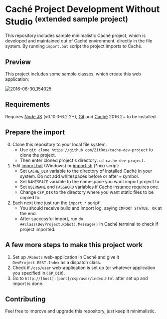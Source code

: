 # Caché Project Development Without Studio <sup>(extended sample project)</sup>
This repository includes sample minimalistic Caché project, which is developed and maintained out of Caché
environment, directly in the file system. By running `import.bat` script the project imports to Caché.

Preview
-------

This project includes some sample classes, which create this web application:

![2016-06-30_154025](https://cloud.githubusercontent.com/assets/4989256/16488403/09f5006a-3ed9-11e6-8271-0ef6cfe7e1cb.png)

Requirements
------------

Requires [Node.JS](https://nodejs.org) (v0.10.0-6.2.2+), [Git](https://git-scm.com) and [Caché](http://www.intersystems.com/library/software-downloads/) 2016.2+ to be installed.

Prepare the import
------------------

0. Clone this repository to your local file system.
    * Use `git clone https://github.com/ZitRos/cache-dev-project` to clone the project.
    * Then enter cloned project's directory: `cd cache-dev-project`.
1. Edit [import.bat](https://github.com/ZitRos/cache-dev-project/blob/master/import.bat) (Windows) or [import.sh](https://github.com/ZitRos/cache-dev-project/blob/master/import.sh) (*nix) script:
    * Set `CACHE_DIR` variable to the directory of installed Caché in your system. Do not add whitespaces before or after `=` symbol.
    * Set `NAMESPACE` variable to the namespace you want import project to.
    * Set `USERNAME` and `PASSWORD` variables if Caché instance requires one.
    * Change `CSP_DIR` to the directory where you want static files to be copied to.
2. Each next time just run the `import.*` script!
    * You should receive build and import log, saying `IMPORT STATUS: OK` at the end.
    * After successful import, run `do ##class(DevProject.Robot).Message()` in Caché terminal to check if project imported.
    
A few more steps to make this project work
---------------------------------------------

1. Set up `/Robots` web-application in Caché and give it `DevProject.REST.Index` as a dispatch class.
2. Check if `/csp/user` web-application is set up (or whatever application you specified in `CSP_DIR`).
3. Go to `http://[host]:[port]/csp/user/index.html` after set up and import is done.
    
Contributing
------------

Feel free to improve and upgrade this repository, just keep it minimalistic.